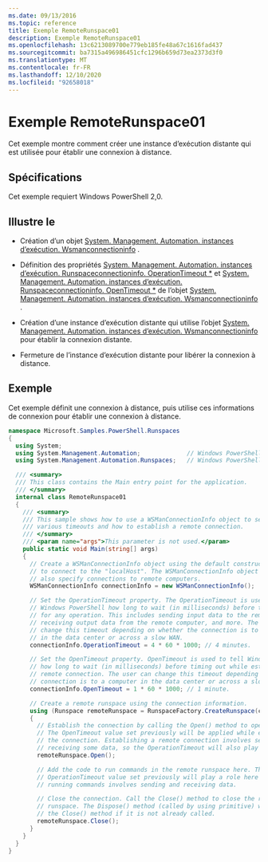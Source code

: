 ```yaml
---
ms.date: 09/13/2016
ms.topic: reference
title: Exemple RemoteRunspace01
description: Exemple RemoteRunspace01
ms.openlocfilehash: 13c6213089700e779eb185fe48a67c1616fad437
ms.sourcegitcommit: ba7315a496986451cfc1296b659d73ea2373d3f0
ms.translationtype: MT
ms.contentlocale: fr-FR
ms.lasthandoff: 12/10/2020
ms.locfileid: "92658018"
---
```

# <a name="remoterunspace01-sample"></a>Exemple RemoteRunspace01

Cet exemple montre comment créer une instance d’exécution distante qui est utilisée pour établir une connexion à distance.

## <a name="requirements"></a>Spécifications

 Cet exemple requiert Windows PowerShell 2,0.

## <a name="demonstrates"></a>Illustre le

- Création d’un objet [System. Management. Automation. instances d’exécution. Wsmanconnectioninfo](/dotnet/api/System.Management.Automation.Runspaces.WSManConnectionInfo) .

- Définition des propriétés [System. Management. Automation. instances d’exécution. Runspaceconnectioninfo. OperationTimeout *](/dotnet/api/System.Management.Automation.Runspaces.RunspaceConnectionInfo.OperationTimeout) et [System. Management. Automation. instances d’exécution. Runspaceconnectioninfo. OpenTimeout *](/dotnet/api/System.Management.Automation.Runspaces.RunspaceConnectionInfo.OpenTimeout) de l’objet [System. Management. Automation. instances d’exécution. Wsmanconnectioninfo](/dotnet/api/System.Management.Automation.Runspaces.WSManConnectionInfo) .

- Création d’une instance d’exécution distante qui utilise l’objet [System. Management. Automation. instances d’exécution. Wsmanconnectioninfo](/dotnet/api/System.Management.Automation.Runspaces.WSManConnectionInfo) pour établir la connexion distante.

- Fermeture de l’instance d’exécution distante pour libérer la connexion à distance.

## <a name="example"></a>Exemple

Cet exemple définit une connexion à distance, puis utilise ces informations de connexion pour établir une connexion à distance.

```csharp
namespace Microsoft.Samples.PowerShell.Runspaces
{
  using System;
  using System.Management.Automation;             // Windows PowerShell namespace.
  using System.Management.Automation.Runspaces;   // Windows PowerShell namespace.

  /// <summary>
  /// This class contains the Main entry point for the application.
  /// </summary>
  internal class RemoteRunspace01
  {
    /// <summary>
    /// This sample shows how to use a WSManConnectionInfo object to set
    /// various timeouts and how to establish a remote connection.
    /// </summary>
    /// <param name="args">This parameter is not used.</param>
    public static void Main(string[] args)
    {
      // Create a WSManConnectionInfo object using the default constructor
      // to connect to the "localHost". The WSManConnectionInfo object can
      // also specify connections to remote computers.
      WSManConnectionInfo connectionInfo = new WSManConnectionInfo();

      // Set the OperationTimeout property. The OperationTimeout is used to tell
      // Windows PowerShell how long to wait (in milliseconds) before timing out
      // for any operation. This includes sending input data to the remote computer,
      // receiving output data from the remote computer, and more. The user can
      // change this timeout depending on whether the connection is to a computer
      // in the data center or across a slow WAN.
      connectionInfo.OperationTimeout = 4 * 60 * 1000; // 4 minutes.

      // Set the OpenTimeout property. OpenTimeout is used to tell Windows PowerShell
      // how long to wait (in milliseconds) before timing out while establishing a
      // remote connection. The user can change this timeout depending on whether the
      // connection is to a computer in the data center or across a slow WAN.
      connectionInfo.OpenTimeout = 1 * 60 * 1000; // 1 minute.

      // Create a remote runspace using the connection information.
      using (Runspace remoteRunspace = RunspaceFactory.CreateRunspace(connectionInfo))
      {
        // Establish the connection by calling the Open() method to open the runspace.
        // The OpenTimeout value set previously will be applied while establishing
        // the connection. Establishing a remote connection involves sending and
        // receiving some data, so the OperationTimeout will also play a role in this process.
        remoteRunspace.Open();

        // Add the code to run commands in the remote runspace here. The
        // OperationTimeout value set previously will play a role here because
        // running commands involves sending and receiving data.

        // Close the connection. Call the Close() method to close the remote
        // runspace. The Dispose() method (called by using primitive) will call
        // the Close() method if it is not already called.
        remoteRunspace.Close();
      }
    }
  }
}
```
